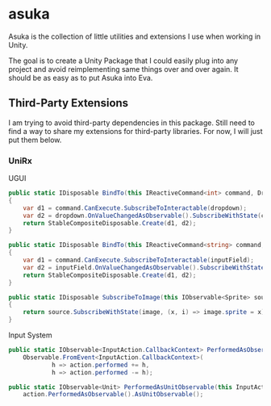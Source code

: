# asuka

Asuka is the collection of little utilities and extensions I use when working in Unity.

The goal is to create a Unity Package that I could easily plug into any project and avoid reimplementing same things over and over again. It should be as easy as to put Asuka into Eva.


## Third-Party Extensions

I am trying to avoid third-party dependencies in this package. Still need to find a way to share my extensions for third-party libraries. For now, I will just put them below.

### UniRx
UGUI
```csharp
public static IDisposable BindTo(this IReactiveCommand<int> command, Dropdown dropdown)
{
    var d1 = command.CanExecute.SubscribeToInteractable(dropdown);
    var d2 = dropdown.OnValueChangedAsObservable().SubscribeWithState(command, (x, c) => c.Execute(x));
    return StableCompositeDisposable.Create(d1, d2);
}

public static IDisposable BindTo(this IReactiveCommand<string> command, InputField inputField)
{
    var d1 = command.CanExecute.SubscribeToInteractable(inputField);
    var d2 = inputField.OnValueChangedAsObservable().SubscribeWithState(command, (x, c) => c.Execute(x));
    return StableCompositeDisposable.Create(d1, d2);
}

public static IDisposable SubscribeToImage(this IObservable<Sprite> source, Image image)
{
    return source.SubscribeWithState(image, (x, i) => image.sprite = x);
}
```


Input System
```csharp
public static IObservable<InputAction.CallbackContext> PerformedAsObservable(this InputAction action) =>
    Observable.FromEvent<InputAction.CallbackContext>(
            h => action.performed += h,
            h => action.performed -= h);

public static IObservable<Unit> PerformedAsUnitObservable(this InputAction action) => 
    action.PerformedAsObservable().AsUnitObservable();
```
